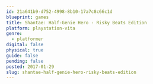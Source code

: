 ```yaml
---
id: 21a641b9-d752-4998-8b10-17a7c8c66c1d
blueprint: games
title: Shantae: Half-Genie Hero - Risky Beats Edition
platform: playstation-vita
genre:
  - platformer
digital: false
physical: true
guide: false
pending: false
posted: 2017-01-29
slug: shantae-half-genie-hero-risky-beats-edition
---
```

